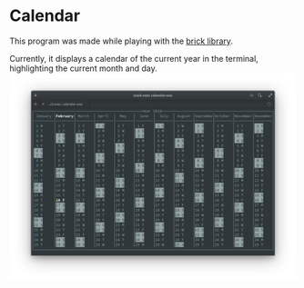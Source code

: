 # Calendar
This program was made while playing with the [brick library](https://github.com/jtdaugherty/brick/blob/master/README.md).

Currently, it displays a calendar of the current year in the terminal, highlighting the current month and day.
![](screenshot/calendar.png)
